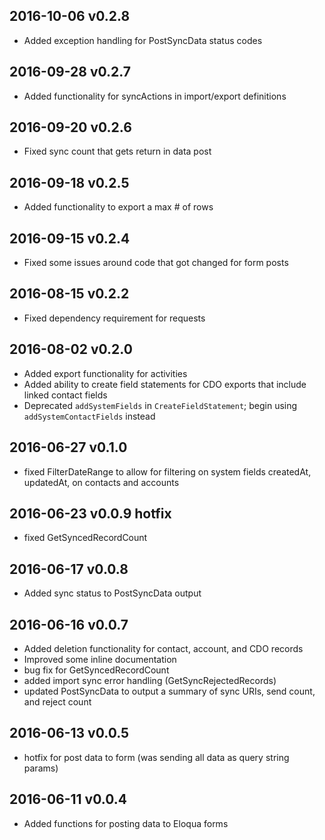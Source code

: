 ## 2016-10-06 v0.2.8
- Added exception handling for PostSyncData status codes

## 2016-09-28 v0.2.7
- Added functionality for syncActions in import/export definitions

## 2016-09-20 v0.2.6
- Fixed sync count that gets return in data post

## 2016-09-18 v0.2.5
- Added functionality to export a max # of rows

## 2016-09-15 v0.2.4
- Fixed some issues around code that got changed for form posts

## 2016-08-15 v0.2.2
- Fixed dependency requirement for requests

## 2016-08-02 v0.2.0
- Added export functionality for activities
- Added ability to create field statements for CDO exports that include linked contact fields
- Deprecated ```addSystemFields``` in ```CreateFieldStatement```; begin using ```addSystemContactFields``` instead

## 2016-06-27 v0.1.0
- fixed FilterDateRange to allow for filtering on system fields createdAt, updatedAt, on contacts and accounts

## 2016-06-23 v0.0.9 hotfix
- fixed GetSyncedRecordCount

## 2016-06-17 v0.0.8
- Added sync status to PostSyncData output

## 2016-06-16 v0.0.7
- Added deletion functionality for contact, account, and CDO records
- Improved some inline documentation
- bug fix for GetSyncedRecordCount
- added import sync error handling (GetSyncRejectedRecords)
- updated PostSyncData to output a summary of sync URIs, send count, and reject count

## 2016-06-13 v0.0.5
- hotfix for post data to form (was sending all data as query string params)

## 2016-06-11 v0.0.4
- Added functions for posting data to Eloqua forms
